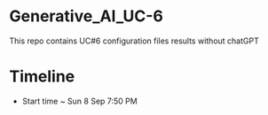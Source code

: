 # Generative_AI_UC-6
This repo contains UC#6 configuration files results without chatGPT

# Timeline
- Start time ~ Sun 8 Sep 7:50 PM
